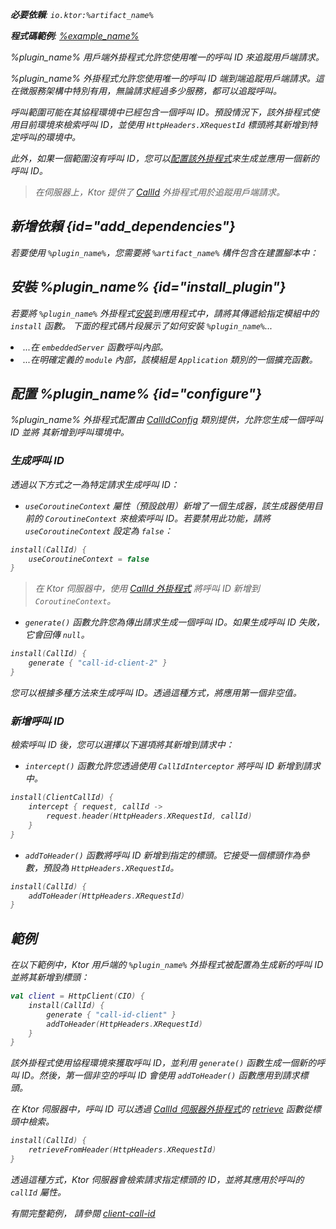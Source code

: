 [//]: # (title: 在 Ktor Client 中追蹤請求)

<show-structure for="chapter" depth="2"/>
<primary-label ref="client-plugin"/>

<var name="artifact_name" value="ktor-client-call-id"/>
<var name="package_name" value="io.ktor.client.plugins.callid"/>
<var name="plugin_name" value="CallId"/>

<tldr>
<p>
<b>必要依賴</b>: <code>io.ktor:%artifact_name%</code>
</p>
<var name="example_name" value="client-call-id"/>
<p>
    <b>程式碼範例</b>:
    <a href="https://github.com/ktorio/ktor-documentation/tree/%ktor_version%/codeSnippets/snippets/%example_name%">
        %example_name%
    </a>
</p>
</tldr>

<link-summary>
%plugin_name% 用戶端外掛程式允許您使用唯一的呼叫 ID 來追蹤用戶端請求。
</link-summary>

%plugin_name% 外掛程式允許您使用唯一的呼叫 ID 端到端追蹤用戶端請求。這在微服務架構中特別有用，無論請求經過多少服務，都可以追蹤呼叫。

呼叫範圍可能在其協程環境中已經包含一個呼叫 ID。預設情況下，該外掛程式使用目前環境來檢索呼叫 ID，並使用 `HttpHeaders.XRequestId` 標頭將其新增到特定呼叫的環境中。

此外，如果一個範圍沒有呼叫 ID，您可以[配置該外掛程式](#configure)來生成並應用一個新的呼叫 ID。

> 在伺服器上，Ktor 提供了 [CallId](server-call-id.md) 外掛程式用於追蹤用戶端請求。

## 新增依賴 {id="add_dependencies"}

<p>
    若要使用 <code>%plugin_name%</code>，您需要將 <code>%artifact_name%</code> 構件包含在建置腳本中：
</p>
<Tabs group="languages">
    <TabItem title="Gradle (Kotlin)" group-key="kotlin">
        <code-block lang="Kotlin" code="            implementation(&quot;io.ktor:%artifact_name%:$ktor_version&quot;)"/>
    </TabItem>
    <TabItem title="Gradle (Groovy)" group-key="groovy">
        <code-block lang="Groovy" code="            implementation &quot;io.ktor:%artifact_name%:$ktor_version&quot;"/>
    </TabItem>
    <TabItem title="Maven" group-key="maven">
        <code-block lang="XML" code="            &lt;dependency&gt;&#10;                &lt;groupId&gt;io.ktor&lt;/groupId&gt;&#10;                &lt;artifactId&gt;%artifact_name%-jvm&lt;/artifactId&gt;&#10;                &lt;version&gt;${ktor_version}&lt;/version&gt;&#10;            &lt;/dependency&gt;"/>
    </TabItem>
</Tabs>

## 安裝 %plugin_name% {id="install_plugin"}

<p>
    若要將 <code>%plugin_name%</code> 外掛程式<a href="#install">安裝</a>到應用程式中，請將其傳遞給指定<Links href="/ktor/server-modules" summary="模組允許您透過分組路由來組織應用程式。">模組</Links>中的 <code>install</code> 函數。
    下面的程式碼片段展示了如何安裝 <code>%plugin_name%</code>...
</p>
<list>
    <li>
        ...在 <code>embeddedServer</code> 函數呼叫內部。
    </li>
    <li>
        ...在明確定義的 <code>module</code> 內部，該模組是 <code>Application</code> 類別的一個擴充函數。
    </li>
</list>
<Tabs>
    <TabItem title="embeddedServer">
        <code-block lang="kotlin" code="            import io.ktor.server.engine.*&#10;            import io.ktor.server.netty.*&#10;            import io.ktor.server.application.*&#10;            import %package_name%.*&#10;&#10;            fun main() {&#10;                embeddedServer(Netty, port = 8080) {&#10;                    install(%plugin_name%)&#10;                    // ...&#10;                }.start(wait = true)&#10;            }"/>
    </TabItem>
    <TabItem title="module">
        <code-block lang="kotlin" code="            import io.ktor.server.application.*&#10;            import %package_name%.*&#10;            // ...&#10;            fun Application.module() {&#10;                install(%plugin_name%)&#10;                // ...&#10;            }"/>
    </TabItem>
</Tabs>

## 配置 %plugin_name% {id="configure"}

%plugin_name% 外掛程式配置由
[CallIdConfig](https://api.ktor.io/ktor-client/ktor-client-plugins/ktor-client-call-id/io.ktor.client.plugins.callid/-call-id-config/index.html)
類別提供，允許您生成一個呼叫 ID 並將
其新增到呼叫環境中。

### 生成呼叫 ID

透過以下方式之一為特定請求生成呼叫 ID：

*   `useCoroutineContext` 屬性（預設啟用）新增了一個生成器，該生成器使用目前的 `CoroutineContext` 來檢索呼叫 ID。若要禁用此功能，請將 `useCoroutineContext` 設定為 `false`：

 ```kotlin
 install(CallId) {
     useCoroutineContext = false
 }
 ```

> 在 Ktor 伺服器中，使用 [CallId 外掛程式](server-call-id.md) 將呼叫 ID 新增到 `CoroutineContext`。

*   `generate()` 函數允許您為傳出請求生成一個呼叫 ID。如果生成呼叫 ID 失敗，它會回傳 `null`。

 ```kotlin
 install(CallId) {
     generate { "call-id-client-2" }
 }
 ```

您可以根據多種方法來生成呼叫 ID。透過這種方式，將應用第一個非空值。

### 新增呼叫 ID

檢索呼叫 ID 後，您可以選擇以下選項將其新增到請求中：

*   `intercept()` 函數允許您透過使用 `CallIdInterceptor` 將呼叫 ID 新增到請求中。

 ```kotlin
 install(ClientCallId) {
     intercept { request, callId ->
         request.header(HttpHeaders.XRequestId, callId)
     }
 }
 ```

*   `addToHeader()` 函數將呼叫 ID 新增到指定的標頭。它接受一個標頭作為參數，預設為 `HttpHeaders.XRequestId`。

 ```kotlin
 install(CallId) {
     addToHeader(HttpHeaders.XRequestId)
 }
 ```

## 範例

在以下範例中，Ktor 用戶端的 `%plugin_name%` 外掛程式被配置為生成新的呼叫 ID 並將其新增到標頭：

 ```kotlin
 val client = HttpClient(CIO) {
     install(CallId) {
         generate { "call-id-client" }
         addToHeader(HttpHeaders.XRequestId)
     }
 }
 ```

該外掛程式使用協程環境來獲取呼叫 ID，並利用 `generate()` 函數生成一個新的呼叫 ID。然後，第一個非空的呼叫 ID 會使用 `addToHeader()` 函數應用到請求標頭。

在 Ktor 伺服器中，呼叫 ID 可以透過 [CallId 伺服器外掛程式](server-call-id.md)的 [retrieve](server-call-id.md#retrieve) 函數從標頭中檢索。

 ```kotlin
 install(CallId) {
     retrieveFromHeader(HttpHeaders.XRequestId)
 }
 ```

透過這種方式，Ktor 伺服器會檢索請求指定標頭的 ID，並將其應用於呼叫的 `callId` 屬性。

有關完整範例，
請參閱 [client-call-id](https://github.com/ktorio/ktor-documentation/tree/%ktor_version%/codeSnippets/snippets/client-call-id)
